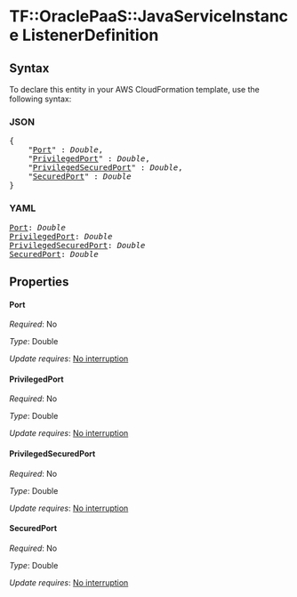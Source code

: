 # TF::OraclePaaS::JavaServiceInstance ListenerDefinition

## Syntax

To declare this entity in your AWS CloudFormation template, use the following syntax:

### JSON

<pre>
{
    "<a href="#port" title="Port">Port</a>" : <i>Double</i>,
    "<a href="#privilegedport" title="PrivilegedPort">PrivilegedPort</a>" : <i>Double</i>,
    "<a href="#privilegedsecuredport" title="PrivilegedSecuredPort">PrivilegedSecuredPort</a>" : <i>Double</i>,
    "<a href="#securedport" title="SecuredPort">SecuredPort</a>" : <i>Double</i>
}
</pre>

### YAML

<pre>
<a href="#port" title="Port">Port</a>: <i>Double</i>
<a href="#privilegedport" title="PrivilegedPort">PrivilegedPort</a>: <i>Double</i>
<a href="#privilegedsecuredport" title="PrivilegedSecuredPort">PrivilegedSecuredPort</a>: <i>Double</i>
<a href="#securedport" title="SecuredPort">SecuredPort</a>: <i>Double</i>
</pre>

## Properties

#### Port

_Required_: No

_Type_: Double

_Update requires_: [No interruption](https://docs.aws.amazon.com/AWSCloudFormation/latest/UserGuide/using-cfn-updating-stacks-update-behaviors.html#update-no-interrupt)

#### PrivilegedPort

_Required_: No

_Type_: Double

_Update requires_: [No interruption](https://docs.aws.amazon.com/AWSCloudFormation/latest/UserGuide/using-cfn-updating-stacks-update-behaviors.html#update-no-interrupt)

#### PrivilegedSecuredPort

_Required_: No

_Type_: Double

_Update requires_: [No interruption](https://docs.aws.amazon.com/AWSCloudFormation/latest/UserGuide/using-cfn-updating-stacks-update-behaviors.html#update-no-interrupt)

#### SecuredPort

_Required_: No

_Type_: Double

_Update requires_: [No interruption](https://docs.aws.amazon.com/AWSCloudFormation/latest/UserGuide/using-cfn-updating-stacks-update-behaviors.html#update-no-interrupt)

